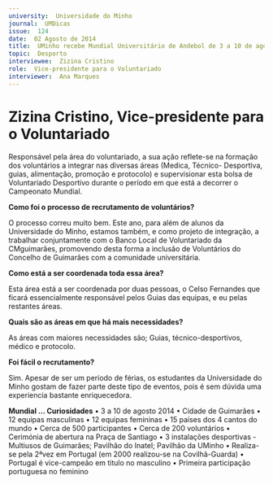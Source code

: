 ```yaml
---
university:  Universidade do Minho
journal:  UMDicas
issue:  124
date:  02 Agosto de 2014
title:  UMinho recebe Mundial Universitário de Andebol de 3 a 10 de agosto
topic:  Desporto
interviewee:  Zizina Cristino
role:  Vice-presidente para o Voluntariado
interviewer:  Ana Marques
---
```



# Zizina Cristino, Vice-presidente para o Voluntariado 

Responsável pela área do voluntariado, a sua ação reflete-se na formação dos voluntários a integrar nas diversas áreas (Medica, Técnico- Desportiva, guias, alimentação, promoção e protocolo) e supervisionar esta bolsa de Voluntariado Desportivo durante o período em que está a decorrer o Campeonato Mundial.

 
**Como foi o processo de recrutamento de voluntários?**

O processo correu muito bem. Este ano, para além de alunos da Universidade do Minho, estamos também, e como projeto de integração, a trabalhar conjuntamente com o Banco Local de Voluntariado da CMguimarães, promovendo desta forma a inclusão de Voluntários do Concelho de Guimarães com a comunidade universitária.

 
**Como está a ser coordenada toda essa área?**

Esta área está a ser coordenada por duas pessoas, o Celso Fernandes que ficará essencialmente responsável pelos Guias das equipas, e eu pelas restantes áreas.

 
**Quais são as áreas em que há mais necessidades?**

As áreas com maiores necessidades são; Guias, técnico-desportivos, médico e protocolo.

 
**Foi fácil o recrutamento?**

Sim. Apesar de ser um período de férias, os estudantes da Universidade do Minho gostam de fazer parte deste tipo de eventos, pois é sem dúvida uma experiencia bastante enriquecedora.

 
**Mundial ... Curiosidades**
• 3 a 10 de agosto 2014
• Cidade de Guimarães
• 12 equipas masculinas
• 12 equipas femininas
• 15 países dos 4 cantos do mundo
• Cerca de 500 participantes
• Cerca de 200 voluntários
• Cerimónia de abertura na Praça de Santiago
• 3 instalações desportivas - Multiusos de Guimarães; Pavilhão do Inatel; Pavilhão da UMinho
• Realiza-se pela 2ªvez em Portugal (em 2000 realizou-se na Covilhã-Guarda)
• Portugal é vice-campeão em titulo no masculino
• Primeira participação portuguesa no feminino

 